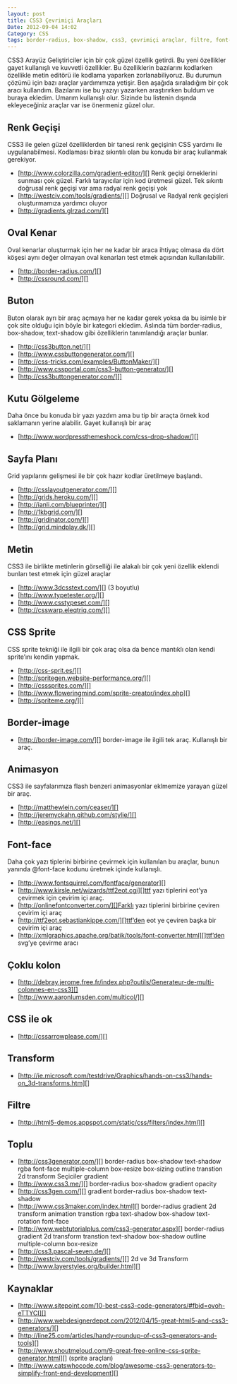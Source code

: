 ```yaml
---
layout: post
title: CSS3 Çevrimiçi Araçları
Date: 2012-09-04 14:02
Category: CSS
tags: border-radius, box-shadow, css3, çevrimiçi araçlar, filtre, font-face, text-shadow, transform
---
```


CSS3 Arayüz Geliştiriciler için bir çok güzel özellik getirdi. Bu yeni
özellikler gayet kullanışlı ve kuvvetli özellikler. Bu özelliklerin
bazılarını kodlarken özellikle metin editörü ile kodlama yaparken
zorlanabiliyoruz. Bu durumun çözümü için bazı araçlar yardımımıza
yetişir. Ben aşağıda sıraladığım bir çok aracı kullandım. Bazılarını ise
bu yazıyı yazarken araştırırken buldum ve buraya ekledim. Umarım
kullanışlı olur. Sizinde bu listenin dışında ekleyeceğiniz araçlar var
ise önermeniz güzel olur.

Renk Geçişi
-----------

CSS3 ile gelen güzel özelliklerden bir tanesi renk geçişinin CSS yardımı
ile uygulanabilmesi. Kodlaması biraz sıkıntılı olan bu konuda bir araç
kullanmak gerekiyor.

-   [http://www.colorzilla.com/gradient-editor/][]
    Renk geçişi örneklerini sunması çok güzel.
    Farklı tarayıcılar için kod üretmesi güzel.
    Tek sıkıntı doğrusal renk geçişi var ama radyal renk geçişi yok
-   [http://westciv.com/tools/gradients/][]
    Doğrusal ve Radyal renk geçişleri oluşturmamıza yardımcı oluyor
-   [http://gradients.glrzad.com/][]

Oval Kenar
----------

Oval kenarlar oluşturmak için her ne kadar bir araca ihtiyaç olmasa da
dört köşesi aynı değer olmayan oval kenarları test etmek açısından
kullanılabilir.

-   [http://border-radius.com/][]
-   [http://cssround.com/][]

Buton
-----

Buton olarak ayrı bir araç açmaya her ne kadar gerek yoksa da bu isimle
bir çok site olduğu için böyle bir kategori ekledim. Aslında tüm
border-radius, box-shadow, text-shadow gibi özelliklerin tanımlandığı
araçlar bunlar.

-   [http://css3button.net/][]
-   [http://www.cssbuttongenerator.com/][]
-   [http://css-tricks.com/examples/ButtonMaker/][]
-   [http://www.cssportal.com/css3-button-generator/][]
-   [http://css3buttongenerator.com/][]

Kutu Gölgeleme
--------------

Daha önce bu konuda bir yazı yazdım ama bu tip bir araçta örnek kod
saklamanın yerine alabilir. Gayet kullanışlı bir araç

-   [http://www.wordpressthemeshock.com/css-drop-shadow/][]

Sayfa Planı
-----------

Grid yapılarını gelişmesi ile bir çok hazır kodlar üretilmeye başlandı.

-   [http://csslayoutgenerator.com/][]
-   [http://grids.heroku.com/][]
-   [http://ianli.com/blueprinter/][]
-   [http://1kbgrid.com/][]
-   [http://gridinator.com/][]
-   [http://grid.mindplay.dk/][]

Metin
-----

CSS3 ile birlikte metinlerin görselliği ile alakalı bir çok yeni özellik
eklendi bunları test etmek için güzel araçlar

-   [http://www.3dcsstext.com/][] (3 boyutlu)
-   [http://www.typetester.org/][]
-   [http://www.csstypeset.com/][]
-   [http://csswarp.eleqtriq.com/][]

CSS Sprite
----------

CSS sprite tekniği ile ilgili bir çok araç olsa da bence mantıklı olan
kendi sprite’ını kendin yapmak.

-   [http://css-sprit.es/][]
-   [http://spritegen.website-performance.org/][]
-   [http://csssprites.com/][]
-   [http://www.floweringmind.com/sprite-creator/index.php][]
-   [http://spriteme.org/][]

Border-image
------------

-   [http://border-image.com/][]
    border-image ile ilgili tek araç. Kullanışlı bir araç.

Animasyon
---------

CSS3 ile sayfalarımıza flash benzeri animasyonlar eklmemize yarayan
güzel bir araç.

-   [http://matthewlein.com/ceaser/][]
-   [http://jeremyckahn.github.com/stylie/][]
-   [http://easings.net/][]

Font-face
---------

Daha çok yazı tiplerini birbirine çevirmek için kullanılan bu araçlar,
bunun yanında @font-face kodunu üretmek içinde kullanışlı.

-   [http://www.fontsquirrel.com/fontface/generator][]
-   [http://www.kirsle.net/wizards/ttf2eot.cgi][]ttf yazı tiplerini
    eot’ya çevirmek için çevirim içi araç.
-   [http://onlinefontconverter.com/][]Farklı yazı tiplerini birbirine
    çeviren çevirim içi araç
-   [http://ttf2eot.sebastiankippe.com/][]ttf’den eot ye çeviren başka
    bir çevirim içi araç
-   [http://xmlgraphics.apache.org/batik/tools/font-converter.html][]ttf’den
    svg’ye çevirme aracı

Çoklu kolon
-----------

-   [http://debray.jerome.free.fr/index.php?outils/Generateur-de-multi-colonnes-en-css3][]
-   [http://www.aaronlumsden.com/multicol/][]

CSS ile ok
----------

-   [http://cssarrowplease.com/][]

Transform
---------

-   [http://ie.microsoft.com/testdrive/Graphics/hands-on-css3/hands-on_3d-transforms.htm][]

Filtre
------

-   [http://html5-demos.appspot.com/static/css/filters/index.html][]

Toplu
-----

-   [http://css3generator.com/][]
    border-radius
    box-shadow
    text-shadow
    rgba
    font-face
    multiple-column
    box-resize
    box-sizing
    outline
    transtion
    2d transform
    Seçiciler
    gradient
-   [http://www.css3.me/][]
    border-radius
    box-shadow
    gradient
    opacity
-   [http://css3gen.com/][]
    gradient
    border-radius
    box-shadow
    text-shadow
-   [http://www.css3maker.com/index.html][]
    border-radius
    gradient
    2d transform
    animation
    transtion
    rgba
    text-shadow
    box-shadow
    text-rotation
    font-face
-   [http://www.webtutorialplus.com/css3-generator.aspx][]
    border-radius
    gradient
    2d transform
    transtion
    text-shadow
    box-shadow
    outline
    multiple-column
    box-resize
-   [http://css3.pascal-seven.de/][]
-   [http://westciv.com/tools/gradients/][]
    2d ve 3d Transform
-   [http://www.layerstyles.org/builder.html][]

## Kaynaklar

-   [http://www.sitepoint.com/10-best-css3-code-generators/#fbid=ovoh-eTTYCI][]
-   [http://www.webdesignerdepot.com/2012/04/15-great-html5-and-css3-generators/][]
-   [http://line25.com/articles/handy-roundup-of-css3-generators-and-tools][]
-   [http://www.shoutmeloud.com/9-great-free-online-css-sprite-generator.html][] (sprite araçları)
-   [http://www.catswhocode.com/blog/awesome-css3-generators-to-simplify-front-end-development][]


  [http://www.colorzilla.com/gradient-editor/]: http://www.colorzilla.com/gradient-editor/
  [http://westciv.com/tools/gradients/]: http://westciv.com/tools/gradients/
  [http://gradients.glrzad.com/]: http://gradients.glrzad.com/
  [http://border-radius.com/]: http://border-radius.com/
  [http://cssround.com/]: http://cssround.com/
  [http://css3button.net/]: http://css3button.net/
  [http://www.cssbuttongenerator.com/]: http://www.cssbuttongenerator.com/
  [http://css-tricks.com/examples/ButtonMaker/]: http://css-tricks.com/examples/ButtonMaker/
  [http://www.cssportal.com/css3-button-generator/]: http://www.cssportal.com/css3-button-generator/
  [http://css3buttongenerator.com/]: http://css3buttongenerator.com/
  [http://www.wordpressthemeshock.com/css-drop-shadow/]: http://www.wordpressthemeshock.com/css-drop-shadow/
  [http://csslayoutgenerator.com/]: http://csslayoutgenerator.com/
  [http://grids.heroku.com/]: http://grids.heroku.com/
  [http://ianli.com/blueprinter/]: http://ianli.com/blueprinter/
  [http://1kbgrid.com/]: http://1kbgrid.com/
  [http://gridinator.com/]: http://gridinator.com/
  [http://grid.mindplay.dk/]: http://grid.mindplay.dk/
  [http://www.3dcsstext.com/]: http://www.3dcsstext.com/
  [http://www.typetester.org/]: http://www.typetester.org/
  [http://www.csstypeset.com/]: http://www.csstypeset.com/
  [http://csswarp.eleqtriq.com/]: http://csswarp.eleqtriq.com/
  [http://css-sprit.es/]: http://css-sprit.es/
  [http://spritegen.website-performance.org/]: http://spritegen.website-performance.org/
  [http://csssprites.com/]: http://csssprites.com/
  [http://www.floweringmind.com/sprite-creator/index.php]: http://www.floweringmind.com/sprite-creator/index.php
  [http://spriteme.org/]: http://spriteme.org/
  [http://border-image.com/]: http://border-image.com/
  [http://matthewlein.com/ceaser/]: http://matthewlein.com/ceaser/
  [http://jeremyckahn.github.com/stylie/]: http://jeremyckahn.github.com/stylie/
  [http://easings.net/]: http://easings.net/
  [http://www.fontsquirrel.com/fontface/generator]: http://www.fontsquirrel.com/fontface/generator
  [http://www.kirsle.net/wizards/ttf2eot.cgi]: http://www.kirsle.net/wizards/ttf2eot.cgi
  [http://onlinefontconverter.com/]: http://onlinefontconverter.com/
  [http://ttf2eot.sebastiankippe.com/]: http://ttf2eot.sebastiankippe.com/
  [http://xmlgraphics.apache.org/batik/tools/font-converter.html]: http://xmlgraphics.apache.org/batik/tools/font-converter.html
  [http://debray.jerome.free.fr/index.php?outils/Generateur-de-multi-colonnes-en-css3]: http://debray.jerome.free.fr/index.php?outils/Generateur-de-multi-colonnes-en-css3
  [http://www.aaronlumsden.com/multicol/]: http://www.aaronlumsden.com/multicol/
  [http://cssarrowplease.com/]: http://cssarrowplease.com/
  [http://ie.microsoft.com/testdrive/Graphics/hands-on-css3/hands-on_3d-transforms.htm]: http://ie.microsoft.com/testdrive/Graphics/hands-on-css3/hands-on_3d-transforms.htm
  [http://html5-demos.appspot.com/static/css/filters/index.html]: http://html5-demos.appspot.com/static/css/filters/index.html
  [http://css3generator.com/]: http://css3generator.com/
  [http://www.css3.me/]: http://www.css3.me/
  [http://css3gen.com/]: http://css3gen.com/
  [http://www.css3maker.com/index.html]: http://www.css3maker.com/index.html
  [http://www.webtutorialplus.com/css3-generator.aspx]: http://www.webtutorialplus.com/css3-generator.aspx
  [http://css3.pascal-seven.de/]: http://css3.pascal-seven.de/
  [http://www.layerstyles.org/builder.html]: http://www.layerstyles.org/builder.html
  [http://www.sitepoint.com/10-best-css3-code-generators/#fbid=ovoh-eTTYCI]: http://www.sitepoint.com/10-best-css3-code-generators/#fbid=ovoh-eTTYCI
  [http://www.webdesignerdepot.com/2012/04/15-great-html5-and-css3-generators/]: http://www.webdesignerdepot.com/2012/04/15-great-html5-and-css3-generators/
  [http://line25.com/articles/handy-roundup-of-css3-generators-and-tools]: http://line25.com/articles/handy-roundup-of-css3-generators-and-tools
  [http://www.shoutmeloud.com/9-great-free-online-css-sprite-generator.html]: http://www.shoutmeloud.com/9-great-free-online-css-sprite-generator.html
  [http://www.catswhocode.com/blog/awesome-css3-generators-to-simplify-front-end-development]: http://www.catswhocode.com/blog/awesome-css3-generators-to-simplify-front-end-development
